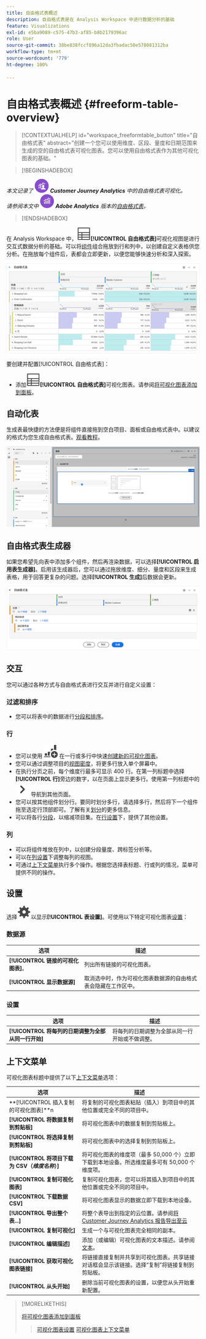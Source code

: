 ```yaml
---
title: 自由格式表概述
description: 自由格式表是在 Analysis Workspace 中进行数据分析的基础
feature: Visualizations
exl-id: e5ba9089-c575-47b3-af85-b8b2179396ac
role: User
source-git-commit: 38be838fccf896a12da3fbadac50e578081312ba
workflow-type: tm+mt
source-wordcount: '779'
ht-degree: 100%

---
```


# 自由格式表概述 {#freeform-table-overview}

<!-- markdownlint-disable MD034 -->

>[!CONTEXTUALHELP]
>id="workspace_freeformtable_button"
>title="自由格式表"
>abstract="创建一个您可以使用维度、区段、量度和日期范围来生成的空的自由格式表可视化图表。您可以使用自由格式表作为其他可视化图表的基础。"

<!-- markdownlint-enable MD034 -->


>[!BEGINSHADEBOX]

_本文记录了_ ![CustomerJourneyAnalytics](/help/assets/icons/CustomerJourneyAnalytics.svg) _**Customer Journey Analytics** 中的自由格式表可视化。_<br/>_请参阅本文中_ ![AdobeAnalytics](/help/assets/icons/AdobeAnalytics.svg) _**Adobe Analytics** 版本的[自由格式表](https://experienceleague.adobe.com/zh-hans/docs/analytics/analyze/analysis-workspace/visualizations/freeform-table/freeform-table)。_

>[!ENDSHADEBOX]


在 Analysis Workspace 中，![表](/help/assets/icons/Table.svg)**[!UICONTROL 自由格式表]**&#x200B;可视化视图是进行交互式数据分析的基础。可以将[组件](/help/components/overview.md)组合拖放到行和列中，以创建自定义表格供您分析。在拖放每个组件后，表都会立即更新，以便您能够快速分析和深入探索。

![自由格式表按行和列显示组件，包括多个网页的访问次数和在线订单。](assets/opening-section.png)

要创建并配置[!UICONTROL 自由格式表]：

* 添加![表](/help/assets/icons/Table.svg)**[!UICONTROL 自由格式表]**&#x200B;可视化图表。请参阅[将可视化图表添加到面板](../freeform-analysis-visualizations.md#add-visualizations-to-a-panel)。

## 自动化表

生成表最快捷的方法便是将组件直接拖到空白项目、面板或自由格式表中。以建议的格式为您生成自由格式表。[观看教程](https://experienceleague.adobe.com/zh-hans/docs/analytics-learn/tutorials/analysis-workspace/building-freeform-tables/auto-build-freeform-tables-in-analysis-workspace)。

![将带有访问次数组件的新面板放置到工作空间中。](assets/automated-table.png)

## 自由格式表生成器

如果您希望先向表中添加多个组件，然后再渲染数据，可以选择&#x200B;**[!UICONTROL 启用表生成器]**。启用该生成器后，您可以通过拖放维度、细分、量度和区段来生成表格，用于回答更复杂的问题。选择&#x200B;**[!UICONTROL 生成]**&#x200B;后数据会更新。

![自由格式表生成器显示](assets/table-builder.png)

## 交互

您可以通过各种方式与自由格式表进行交互并进行自定义设置：

### 过滤和排序

* 您可以将表中的数据进行[分段和排序](filter-and-sort.md)。

### 行

* 您可以使用 ![GraphBarVerticalAdd](/help/assets/icons/GraphBarVerticalAdd.svg) 在一行或多行中快速[创建新的可视化图表](../freeform-analysis-visualizations.md#visualize)。
* 您可以通过调整项目的[视图密度](/help/analysis-workspace/build-workspace-project/view-density.md)，将更多行放入单个屏幕中。
* 在执行分页之前，每个维度行最多可显示 400 行。在第一列标题中选择&#x200B;**[!UICONTROL 行]**&#x200B;旁边的数字，以在页面上显示更多行。使用第一列标题中的 ![ChevronRight](/help/assets/icons/ChevronRight.svg) 导航到其他页面。
* 您可以按其他组件划分行。要同时划分多行，请选择多行，然后将下一个组件拖至选定行顶部即可。了解有关[划分](/help/components/dimensions/t-breakdown-fa.md)的更多信息。
* 可以将各行[分段](/help/components/segments/seg-overview.md)，以缩减项目集。在[行设置](/help/analysis-workspace/visualizations/freeform-table/column-row-settings/table-settings.md)下，提供了其他设置。

### 列

* 可以将组件堆放在列中，以创建分段量度、跨标签分析等。
* 可以在[列设置](/help/analysis-workspace/visualizations/freeform-table/column-row-settings/column-settings.md)下调整每列的视图。
* 可通过[上下文菜单](/help/analysis-workspace/visualizations/freeform-analysis-visualizations.md#context-menu)执行多个操作。根据您选择表标题、行或列的情况，菜单可提供不同的操作。


## 设置

选择![设置](/help/assets/icons/Setting.svg)以显示&#x200B;**[!UICONTROL 表设置]**。可使用以下特定可视化图表[设置](../freeform-analysis-visualizations.md#settings)：

### 数据源

| 选项 | 描述 |
|---|---|
| **[!UICONTROL 链接的可视化图表]**。 | 列出所有链接的可视化图表。 |
| **[!UICONTROL 显示数据源]** | 取消选中时，作为可视化图表数据源的自由格式表会隐藏在工作区中。 |

### 设置

| 选项 | 描述 |
|---|---|
| **[!UICONTROL 将每列的日期调整为全部从同一行开始]** | 将每列的日期调整为全部从同一行开始或不做调整。 |


## 上下文菜单

可视化图表标题中提供了以下[上下文菜单](../freeform-analysis-visualizations.md#context-menu)选项：

| 选项 | 描述 |
| --- | --- |
| **[!UICONTROL 插入复制的可视化图表]**n | 将复制的可视化图表粘贴（插入）到项目中的其他位置或完全不同的项目中。 |
| **[!UICONTROL 将数据复制到剪贴板]** | 将可视化图表中的数据复制到剪贴板上。 |
| **[!UICONTROL 将选择复制到剪贴板]** | 将可视化图表中的选择复制到剪贴板上。 |
| **[!UICONTROL 将项目下载为 CSV（*维度名称*）]** | 将可视化图表的维度项（最多 50,000 个）立即下载到本地设备。所选维度最多可有 50,000 个维度项。 |
| **[!UICONTROL 复制可视化图表]** | 复制可视化图表，您可以将其插入到项目中的其他位置或完全不同的项目中。 |
| **[!UICONTROL 下载数据 CSV]** | 将可视化图表显示的数据立即下载到本地设备。 |
| **[!UICONTROL 导出整个表...]** | 将整个表导出到指定的云位置。请参阅[将 Customer Journey Analytics 报告导出至云](../../export/export-cloud.md) |
| **[!UICONTROL 复制可视化]** | 生成一个与可视化图表完全相同的副本。 |
| **[!UICONTROL 编辑描述]** | 添加（或编辑）可视化图表的文本描述。请参阅[文本](../text.md)。 |
| **[!UICONTROL 获取可视化图表链接]** | 将链接直接复制并共享到可视化图表。共享链接对话框会显示该链接。选择“复制”将链接复制到剪贴板。 |
| **[!UICONTROL 从头开始]** | 删除当前可视化图表的设置，以便您从头开始重新配置。 |


>[!MORELIKETHIS]
>
>[将可视化图表添加到面板](/help/analysis-workspace/visualizations/freeform-analysis-visualizations.md#add-visualizations-to-a-panel)
>>[可视化图表设置](/help/analysis-workspace/visualizations/freeform-analysis-visualizations.md#settings)
>>[可视化图表上下文菜单](/help/analysis-workspace/visualizations/freeform-analysis-visualizations.md#context-menu)
>
